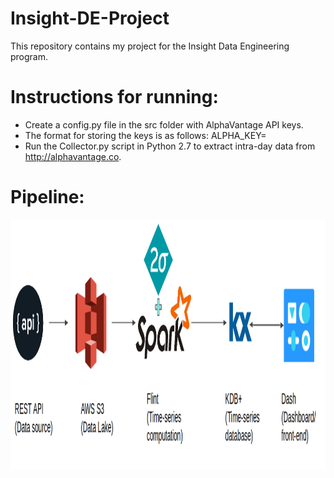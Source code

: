 # Insight-DE-Project
This repository contains my project for the Insight Data Engineering program.

# Instructions for running:

* Create a config.py file in the src folder with AlphaVantage API keys.
* The format for storing the keys is as follows: ALPHA_KEY=<your key here>
* Run the Collector.py script in Python 2.7 to extract intra-day data from http://alphavantage.co.

# Pipeline:
<p align="center">
<img src="https://github.com/adityagc/Epoch/blob/master/docs/pipeline.png" width="700", height="400">
</p>
